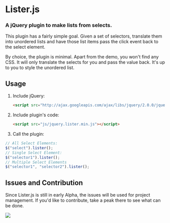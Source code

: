 # Lister.js

### A jQuery plugin to make lists from selects.
This plugin has a fairly simple goal. Given a set of selectors, translate them into unordered lists and have those list items pass the click event back to the select element.

By choice, the plugin is minimal. Apart from the demo, you won't find any CSS. It will only translate the selects for you and pass the value back. It's up to you to style the unordered list.

## Usage

1. Include jQuery:

	```html
	<script src="http://ajax.googleapis.com/ajax/libs/jquery/2.0.0/jquery.min.js"></script>
	```

2. Include plugin's code:

	```html
	<script src="js/jquery.lister.min.js"></script>
	```

3. Call the plugin:


  ```javascript
  // All Select Elements:
  $("select").lister();
  // Single Select Element:
  $("selector1").lister();
  // Multiple Select Elements
  $("selector1", "selector2").lister();
  ```

## Issues and Contribution
Since Lister.js is still in early Alpha, the issues will be used for project management. If you'd like to contribute, take a peak there to see what can be done.


<a href="http://punkave.com/"><img src="https://raw.github.com/punkave/jquery-selective/master/logos/logo-box-builtby.png" /></a>
